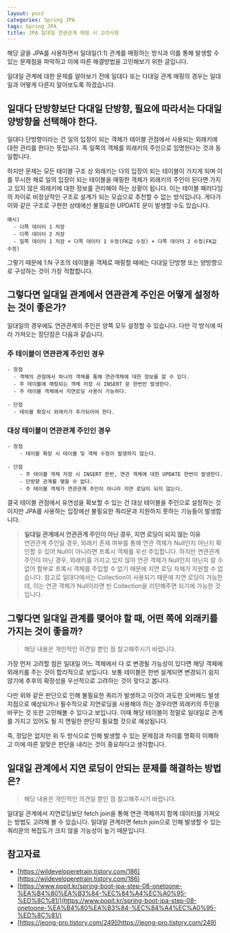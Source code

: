 ```yaml
---
layout: post
categories: Spring JPA
tags: Spring JPA
title: JPA 일대일 연관관계 매핑 시 고려사항
---
```


해당 글을 JPA를 사용하면서 일대일(1:1) 관계를 매핑하는 방식과 이를 통해 발생할 수 있는 문제점을 파악하고 이에 따른 해결방법을 고민해보기 위한 글입니다.

일대일 관계에 대한 문제를 알아보기 전에 일대다 또는 다대일 관계 매핑의 경우는 일대일과 어떻게 다른지 알아보도록 하겠습니다.

## 일대다 단방향보단 다대일 단방향, 필요에 따라서는 다대일 양방향을 선택해야 한다.
일대다 단방향이라는 건 일의 입장이 되는 객체가 테이블 관점에서 사용되는 외래키에 대한 관리를 한다는 뜻입니다. 즉 일쪽의 객체를 외래키의 주인으로 임명한다는 것과 동일합니다.

하지만 문제는 모든 테이블 구조 상 외래키는 다의 입장이 되는 테이블이 가지게 되며 이를 무시한 채로 일의 입장이 되는 테이블을 매핑한 객체가 외래키의 주인이 된다면 가지고 있지 않은 외래키에 대한 정보를 관리해야 하는 상황이 됩니다.
이는 테이블 패러다임의 차이로 비정상적인 구조로 설계가 되는 모습으로 추천할 수 없는 방식입니다. 게다가 이와 같은 구조로 구현한 상태에선 불필요한 UPDATE 문이 발생할 수도 있습니다.
```text
예시)
  - 다쪽 데이터 1 저장
  - 다쪽 데이터 2 저장
  - 일쪽 데이터 1 저장 + 다쪽 데이터 1 수정(FK값 수정) + 다쪽 데이터 2 수정(FK값 수정)
```

그렇기 때문에 1:N 구조의 테이블을 객체로 매핑할 때에는 다대일 단방향 또는 양방향으로 구성하는 것이 가장 적합합니다.

## 그렇다면 일대일 관계에서 연관관계 주인은 어떻게 설정하는 것이 좋은가?

일대일의 경우에도 연관관계의 주인은 양쪽 모두 설정할 수 있습니다. 다만 각 방식에 따라 가져오는 장단점은 다음과 같습니다.

### 주 테이블이 연관관계 주인인 경우
    - 장점
      - 객체의 관점에서 하나의 객체를 통해 연관객체에 대한 정보를 알 수 있다.
      - 주 테이블에 매핑되는 객체 저장 시 INSERT 문 한번만 발생한다.
      - 주 테이블 객체에서 지연로딩 사용이 가능하다.

    - 단점
      - 테이블 확장시 외래키가 추가되어야 한다.
      
### 대상 테이블이 연관관계 주인인 경우
    - 장점
        - 테이블 확장 시 테이블 및 객체 수정이 발생하지 않는다.

    - 단점
        - 주 테이블 객체 저장 시 INSERT 한번, 연관 객체에 대한 UPDATE 한번이 발생한다.
        - 단방향 관계를 맺을 수 없다.
        - 주 테이블 객체가 연관관계 주인이 아니라 지연 로딩이 되지 않는다.

결국 테이블 관점에서 유연성을 확보할 수 있는 건 대상 테이블을 주인으로 설정하는 것이지만 JPA를 사용하는 입장에선 불필요한 쿼리문과 지원하지 못하는 기능들이 발생합니다.

> **일대일 관계에서 연관관계 주인이 아닌 경우, 지연 로딩이 되지 않는 이유** <br>
> 연관관계 주인일 경우, 외래키 존재 여부를 통해 연관 객체가 Null인지 아닌지 확인할 수 있어 Null이 아니라면 프록시 객체를 우선 주입합니다. 하지만 연관관계 주인이 아닌 경우, 외래키를 가지고 있지 않아 연관 객체가 Null인지 아닌지 알 수 없어 함부로 프록시 객체를 주입할 수 없기 때문에 지연 로딩 자체가 지원할 수 없습니다. 참고로 일대다에서는 Collection이 사용되기 때문에 지연 로딩이 가능한데, 이는 연관 객체가 Null이라면 빈 Collection을 리턴해주면 되기에 가능한 것입니다.

## 그렇다면 일대일 관계를 맺어야 할 때, 어떤 쪽에 외래키를 가지는 것이 좋을까?
> 해당 내용은 개인적인 의견일 뿐인 점 참고해주시기 바랍니다.

가장 먼저 고려할 점은 일대일 어느 객체에서 다 로 변경될 가능성이 있다면 해당 객체에 외래키를 주는 것이 합리적으로 보입니다. 보통 테이블은 한번 설계되면 변경되기 쉽지 않기에 추후의 확장성을 우선적으로 고려하는 것이 맞다고 봅니다.

다만 위와 같은 판단으로 인해 불필요한 쿼리가 발생하고 이것이 과도한 오버헤드 발생 지점으로 예상되거나 필수적으로 지연로딩을 사용해야 하는 경우라면 외래키의 주인을 바꾸는 것 또한 고민해볼 수 있다고 보입니다. 이때 해당 테이블이 정말로 일대일로 관계를 가지고 있어도 될 지 면밀한 판단히 필요할 것으로 예상됩니다.

즉, 정답은 없지만 위 두 방식으로 인해 발생할 수 있는 문제점과 차이를 명확히 이해하고 이에 따른 알맞은 판단을 내리는 것이 중요하다고 생각합니다.

## 일대일 관계에서 지연 로딩이 안되는 문제를 해결하는 방법은?
> 해당 내용은 개인적인 의견일 뿐인 점 참고해주시기 바랍니다.

일대일 관계에서 지연로딩보단 fetch join을 통해 연관 객체까지 함께 데이터를 가져오는 방법도 고려해 볼 수 있습니다. 일대일 관계라면 fetch join으로 인해 발생할 수 있는 쿼리문의 복잡도가 크지 않을 가능성이 높기 때문입니다.

## 참고자료
- [https://wildeveloperetrain.tistory.com/186](https://wildeveloperetrain.tistory.com/186)
- [https://www.popit.kr/spring-boot-jpa-step-08-onetoone-%EA%B4%80%EA%B3%84-%EC%84%A4%EC%A0%95-%ED%8C%81/](https://www.popit.kr/spring-boot-jpa-step-08-onetoone-%EA%B4%80%EA%B3%84-%EC%84%A4%EC%A0%95-%ED%8C%81/)
- [https://jeong-pro.tistory.com/249](https://jeong-pro.tistory.com/249)
